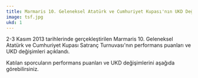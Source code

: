```yaml
---
title: Marmaris 10. Geleneksel Atatürk ve Cumhuriyet Kupası'nın UKD Değişimleri Açıklandı
image: tsf.jpg
ukd: 1
---
```


2-3 Kasım 2013 tarihlerinde gerçekleştirilen Marmaris 10. Geleneksel Atatürk ve Cumhuriyet Kupası Satranç Turnuvası'nın performans puanları ve UKD değişimleri açıklandı.

Katılan sporcuların performans puanları ve UKD değişimlerini aşağıda görebilirsiniz.
